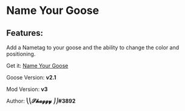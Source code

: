 # Name Your Goose

## Features:

Add a Nametag to your goose and the ability to change the color and positioning.

Get it: [Name Your Goose](https://drive.google.com/file/d/1e7i3MBVZOCYpWB459JAho3CJajhJsCDr/view?usp=sharing "Name Your Goose")

Goose Version: **v2.1**

Mod Version: **v3**

Author: **⎝⎝𝓢𝓱𝓪𝓰𝓰𝔂 ⎠⎠#3892**
